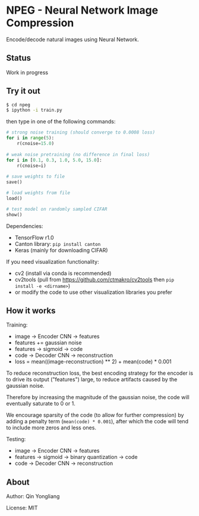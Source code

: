 # NPEG - Neural Network Image Compression

Encode/decode natural images using Neural Network.

## Status

Work in progress

## Try it out

```bash
$ cd npeg
$ ipython -i train.py
```

then type in one of the following commands:

```python
# strong noise training (should converge to 0.0008 loss)
for i in range(5):
    r(cnoise=15.0)
    
# weak noise pretraining (no difference in final loss)
for i in [0.1, 0.3, 1.0, 5.0, 15.0]:
    r(cnoise=i)
    
# save weights to file
save()

# load weights from file
load()

# test model on randomly sampled CIFAR
show()
```

Dependencies:

- TensorFlow r1.0
- Canton library: `pip install canton`
- Keras (mainly for downloading CIFAR)

If you need visualization functionality:

- cv2 (install via conda is recommended)
- cv2tools (pull from <https://github.com/ctmakro/cv2tools> then `pip install -e <dirname>`)
- or modify the code to use other visualization libraries you prefer

## How it works

Training:

- image -> Encoder CNN -> features
- features += gaussian noise
- features -> sigmoid -> code
- code -> Decoder CNN -> reconstruction
- loss = mean((image-reconstruction) ** 2) + mean(code) * 0.001

To reduce reconstruction loss, the best encoding strategy for the encoder is to drive its output ("features") large, to reduce artifacts caused by the gaussian noise.

Therefore by increasing the magnitude of the gaussian noise, the code will eventually saturate to 0 or 1.

We encourage sparsity of the code (to allow for further compression) by adding a penalty term (`mean(code) * 0.001`), after which the code will tend to include more zeros and less ones.

Testing:

- image -> Encoder CNN -> features
- features -> sigmoid -> binary quantization -> code
- code -> Decoder CNN -> reconstruction

## About

Author: Qin Yongliang

License: MIT
